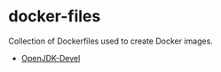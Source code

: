 # docker-files
Collection of Dockerfiles used to create Docker images.

- [OpenJDK-Devel](openjdk-devel)
